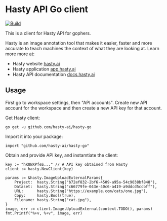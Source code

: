 # Hasty API Go client

[![Build](https://github.com/hasty-ai/hasty-go/workflows/Build/badge.svg)](https://github.com/hasty-ai/hasty-go/actions)

This is a client for Hasty API for gophers.

Hasty is an image annotation tool that makes it easier, faster and more accurate to teach machines the context of what they are looking at. Learn more more at:
- Hasty website [hasty.ai](https://hasty.ai)
- Hasty application [app.hasty.ai](https://app.hasty.ai)
- Hasty API documentation [docs.hasty.ai](https://docs.hasty.ai)

## Usage

First go to workspace settings, then "API accounts". Create new API account for the workspace and then create a new API key for that account.

Get Hasty client:
```
go get -u github.com/hasty-ai/hasty-go
```
Import it into your package:
```
import "github.com/hasty-ai/hasty-go"
```
Obtain and provide API key, and instamtiate the client:
```
key := "hK0WXPfeS..." // # API key obtained from Hasty
client := hasty.NewClient(key)

params := &hasty.ImageUploadExternalParams{
	Project:  hasty.String("b72ef832-2bf6-4509-a95a-54c9038bf848"),
	Dataset:  hasty.String("c66779fe-043e-40c6-a419-a9ddcd5ccbff"),
	URL:      hasty.String("https://example.com/cats/one.jpg"),
	Copy:     hasty.Bool(true),
	Filename: hasty.String("cat.jpg"),
}
image, err := client.Image.UploadExternal(context.TODO(), params)
fmt.Printf("%+v, %+v", image, err)
```

